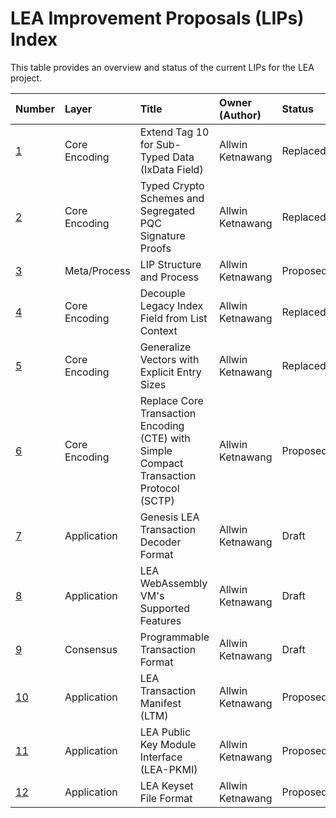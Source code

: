 # LEA Improvement Proposals (LIPs) Index

This table provides an overview and status of the current LIPs for the LEA project.

| Number | Layer         | Title                                                        | Owner (Author)    | Status   |
| :----- | :------------ | :----------------------------------------------------------- | :---------------- | :------- |
| [1](LIP-0001.md) | Core Encoding | Extend Tag 10 for Sub-Typed Data (IxData Field) | Allwin Ketnawang | Replaced |
| [2](LIP-0002.md) | Core Encoding | Typed Crypto Schemes and Segregated PQC Signature Proofs | Allwin Ketnawang | Replaced |
| [3](LIP-0003.md) | Meta/Process  | LIP Structure and Process | Allwin Ketnawang | Proposed |
| [4](LIP-0004.md) | Core Encoding | Decouple Legacy Index Field from List Context | Allwin Ketnawang | Replaced |
| [5](LIP-0005.md) | Core Encoding | Generalize Vectors with Explicit Entry Sizes | Allwin Ketnawang | Replaced |
| [6](LIP-0006.md) | Core Encoding | Replace Core Transaction Encoding (CTE) with Simple Compact Transaction Protocol (SCTP) | Allwin Ketnawang | Proposed |
| [7](LIP-0007.md) | Application | Genesis LEA Transaction Decoder Format | Allwin Ketnawang | Draft |
| [8](LIP-0008.md) | Application | LEA WebAssembly VM's Supported Features | Allwin Ketnawang | Draft |
| [9](LIP-0009.md) | Consensus | Programmable Transaction Format | Allwin Ketnawang | Draft |
| [10](LIP-0010.md) | Application | LEA Transaction Manifest (LTM) | Allwin Ketnawang | Proposed |
| [11](LIP-0011.md) | Application | LEA Public Key Module Interface (LEA-PKMI) | Allwin Ketnawang | Proposed |
| [12](LIP-0012.md) | Application | LEA Keyset File Format | Allwin Ketnawang | Proposed |

